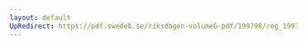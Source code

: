 ```yaml
---
layout: default
UpRedirect: https://pdf.swedeb.se/riksdagen-volumeG-pdf/199798/reg_199798/reg_199798_0169.pdf
---
```

